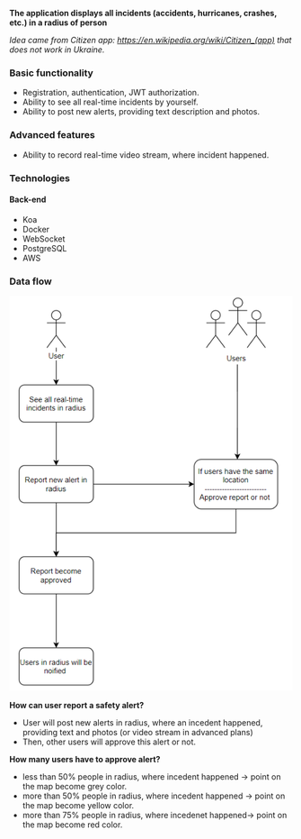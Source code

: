 
**The application displays all incidents (accidents, hurricanes, crashes, etc.) in a radius of person**

_Idea came from Citizen app: https://en.wikipedia.org/wiki/Citizen_(app) that does not work in Ukraine._

### Basic functionality
* Registration, authentication, JWT authorization.
* Ability to see all real-time incidents by yourself.
* Ability to post new alerts, providing text description and photos.
### Advanced features
* Ability to record real-time video stream, where incident happened.

### Technologies

#### Back-end
* Koa
* Docker
* WebSocket
* PostgreSQL
* AWS

### Data flow

![data-flow-pic](readme-static/data-flow.png)

**How can user report a safety alert?**
* User will post new alerts in radius, where an incedent happened, providing text and photos (or video stream in advanced plans)
* Then, other users will approve this alert or not.

**How many users have to approve alert?**
* less than 50% people in radius, where incedent happened -> point on the map become grey color.
* more than 50% people in radius, where incedent happened -> point on the map become yellow color.
* more than 75% people in radius, where incedenet happened-> point on the map become red color.


